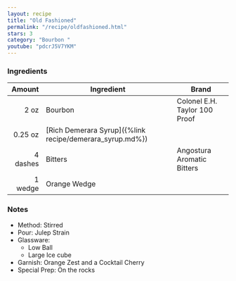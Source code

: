 ```yaml
---
layout: recipe
title: "Old Fashioned"
permalink: "/recipe/oldfashioned.html"
stars: 3
category: "Bourbon "
youtube: "pdcrJ5V7YKM"
---
```


### Ingredients

|  Amount  | Ingredient               | Brand                        |
| -------: | -------------------------------------------------------- | ----------------------------- |
|     2 oz | Bourbon                                                  | Colonel E.H. Taylor 100 Proof |
|  0.25 oz | [Rich Demerara Syrup]({%link recipe/demerara_syrup.md%}) |
| 4 dashes | Bitters                                                  | Angostura Aromatic Bitters    |
|  1 wedge | Orange Wedge                                             |

### Notes

- Method: Stirred
- Pour: Julep Strain
- Glassware:
    - Low Ball
    - Large Ice cube
- Garnish: Orange Zest and a Cocktail Cherry
- Special Prep: On the rocks

